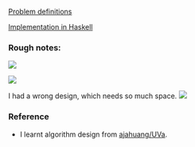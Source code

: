 <!--
{
  "title": "UVA 10154: Weights and Measures",
  "date": "2016-04-14T07:25:22.000Z",
  "category": "",
  "tags": [
    "algorithm",
    "haskell",
    "uva",
    "dp"
  ],
  "draft": false
}
-->

[Problem definitions](https://uva.onlinejudge.org/external/101/p10154.pdf)

[Implementation in Haskell](https://github.com/hi-ogawa/haskell_playground/blob/master/src/Uva/P10154.hs)

### Rough notes:

![](https://hiogawa-blog.s3.amazonaws.com/2016/Apr/2016_04_15_01_15_51-1460650986743.jpg)

![](https://hiogawa-blog.s3.amazonaws.com/2016/Apr/2016_04_15_01_20_05-1460651003479.jpg)

I had a wrong design, which needs so much space.
![](https://hiogawa-blog.s3.amazonaws.com/2016/Apr/2016_04_15_01_15_09-1460650936942.jpg)

### Reference

- I learnt algorithm design from [ajahuang/UVa](https://github.com/ajahuang/UVa/blob/master/UVa%2010154%20-%20Weights%20and%20Measures.cpp).
